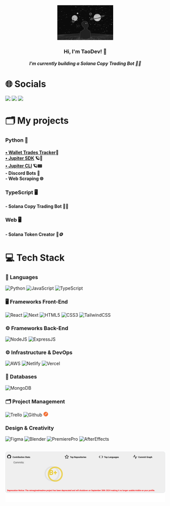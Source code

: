 <div align="center">
    <img src="https://github.com/0xTaoDev/0xTaoDev/blob/main/banner_github1.gif?raw=true" width="35%">
</div>

<div align="center">
    
### **Hi, I'm TaoDev!** 👋 
    
##### I’m currently building a Solana Copy Trading Bot 🤖💱

</div>


# 🌐 Socials
<a href="https://discord.gg/QxwPGcXDp7" target="_blank"><img src="https://www.freepnglogos.com/uploads/discord-logo-png/anthrocon-twitter-quot-discord-user-wanna-21.png" width="3%"/></a>
<a href="https://twitter.com/0xTaoDev" target="_blank"><img src="https://www.freepnglogos.com/uploads/twitter-logo-png/twitter-logo-vector-png-clipart-1.png" width="3%"/></a>
<a href="https://t.me/+kBRGoV2v6l5lMGZk" target="_blank"><img src="https://www.freepnglogos.com/download/21803" width="3%"/></a>

# 🗂️ My projects
### Python 🐍
#### **[• Wallet Trades Tracker](https://github.com/0xTaoDev/Wallet-Trades-Tracker)🔎<br>[• Jupiter SDK](https://github.com/0xTaoDev/jupiter-python-sdk) 🪐🧰<br>[• Jupiter CLI](https://github.com/0xTaoDev/jupiter-python-cli) 🪐📟**<br>- Discord Bots 👾<br>- Web Scraping 🌐
### TypeScript 🖥️
#### - Solana Copy Trading Bot 🤖💱
### Web 🖥️
#### - Solana Token Creator 🤖🪙

# 💻 Tech Stack
### 🔧 Languages
![Python](https://img.shields.io/badge/Python-3776AB?style=for-the-badge&logo=python&logoColor=white)
![JavaScript](https://img.shields.io/badge/JavaScript-F7DF1E?style=for-the-badge&logo=javascript&logoColor=black)
![TypeScript](https://img.shields.io/badge/TypeScript-007ACC?style=for-the-badge&logo=typescript&logoColor=white)

### 🖥️ Frameworks Front-End
![React](https://img.shields.io/badge/React-20232A?style=for-the-badge&logo=react&logoColor=61DAFB)
![Next](https://camo.githubusercontent.com/d4ff95c6c85e810b4acfe5dbf01bf2b44680cf75945b21a7e5438c87b473f2c6/68747470733a2f2f696d672e736869656c64732e696f2f62616467652f4e6578742d626c61636b3f7374796c653d666f722d7468652d6261646765266c6f676f3d6e6578742e6a73266c6f676f436f6c6f723d7768697465)
![HTML5](https://camo.githubusercontent.com/d4d9d935f85b68223a3514c6a889ea3ed6a77afb5f560c05baa1a1b168077830/68747470733a2f2f696d672e736869656c64732e696f2f62616467652f68746d6c352d2532334533344632362e7376673f7374796c653d666f722d7468652d6261646765266c6f676f3d68746d6c35266c6f676f436f6c6f723d7768697465)
![CSS3](https://camo.githubusercontent.com/930c71eac967cc5cec61c0aa08ba3719f9cb68e28cdffa63b28b0a31be1663b4/68747470733a2f2f696d672e736869656c64732e696f2f62616467652f637373332d2532333135373242362e7376673f7374796c653d666f722d7468652d6261646765266c6f676f3d63737333266c6f676f436f6c6f723d7768697465)
![TailwindCSS](https://img.shields.io/badge/Tailwind_CSS-38B2AC?style=for-the-badge&logo=tailwind-css&logoColor=white)

### ⚙️ Frameworks Back-End
![NodeJS](https://img.shields.io/badge/Node.js-43853D?style=for-the-badge&logo=node.js&logoColor=white)
![ExpressJS](https://camo.githubusercontent.com/e01b1cfdcc52e26519db194c2a7b4b93eafe7a614a0dab69cfe967864a8f1119/68747470733a2f2f696d672e736869656c64732e696f2f62616467652f657870726573732e6a732d2532333430346435392e7376673f7374796c653d666f722d7468652d6261646765266c6f676f3d65787072657373266c6f676f436f6c6f723d253233363144414642)

### ⚙️ Infrastructure & DevOps
![AWS](https://img.shields.io/badge/Amazon_AWS-232F3E?style=for-the-badge&logo=amazon-aws&logoColor=white)
![Netlify](https://img.shields.io/badge/Netlify-00C7B7?style=for-the-badge&logo=netlify&logoColor=white)
![Vercel](https://img.shields.io/badge/Vercel-000000?style=for-the-badge&logo=vercel&logoColor=white)

### 💾 Databases
![MongoDB](https://img.shields.io/badge/MongoDB-4EA94B?style=for-the-badge&logo=mongodb&logoColor=white)

### 🗂️ Project Management
![Trello](https://img.shields.io/badge/Trello-0052CC?style=for-the-badge&logo=trello&logoColor=white)
![Github](https://img.shields.io/badge/GitHub-100000?style=for-the-badge&logo=github&logoColor=white)
<img src="https://github.com/devicons/devicon/blob/master/icons/postman/postman-original.svg" width="3%"/>

### Design & Creativity
![Figma](https://img.shields.io/badge/Figma-F24E1E?style=for-the-badge&logo=figma&logoColor=white)
![Blender](https://img.shields.io/badge/blender-%23F5792A.svg?style=for-the-badge&logo=blender&logoColor=white)
![PremierePro](https://img.shields.io/badge/Adobe%20Premiere%20Pro-9999FF?style=for-the-badge&logo=Adobe%20Premiere%20Pro&logoColor=white)
![AfterEffects](https://img.shields.io/badge/Adobe%20after%20affects-CF96FD?style=for-the-badge&logo=Adobe%20after%20effects&logoColor=393665)

<br>
<div align="center">
    <img src="https://github.com/0xTaoDev/0xTaoDev/blob/main/github_stats.svg?raw=true">
</div>
